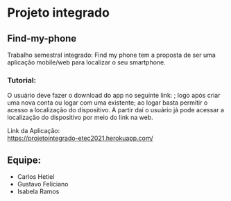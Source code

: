 # Projeto integrado

## Find-my-phone
Trabalho semestral integrado: Find my phone tem a proposta de ser uma aplicação mobile/web para localizar o seu smartphone.

### Tutorial:
O usuário deve fazer o download do app no seguinte link: ; logo após criar uma nova conta ou logar com uma existente; ao logar basta permitir o acesso a localização do dispositivo. A partir daí o usuário já pode acessar a localização do dispositivo por meio do link na web.

Link da Aplicação: 
<br>
<a href="https://projetointegrado-etec2021.herokuapp.com/">https://projetointegrado-etec2021.herokuapp.com/</a>

## Equipe:
- Carlos Hetiel
- Gustavo Feliciano
- Isabela Ramos
<br>



